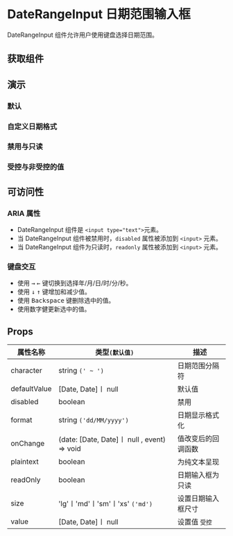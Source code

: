 # DateRangeInput 日期范围输入框

DateRangeInput 组件允许用户使用键盘选择日期范围。

## 获取组件

<!--{include:<import-guide>}-->

## 演示

### 默认

<!--{include:`basic.md`}-->

### 自定义日期格式

<!--{include:`format.md`}-->

### 禁用与只读

<!--{include:`disabled.md`}-->

### 受控与非受控的值

<!--{include:`controlled.md`}-->

## 可访问性

### ARIA 属性

- DateRangeInput 组件是 `<input type="text">`元素。
- 当 DateRangeInput 组件被禁用时，`disabled` 属性被添加到 `<input>` 元素。
- 当 DateRangeInput 组件为只读时，`readonly` 属性被添加到 `<input>` 元素。

### 键盘交互

- 使用 <kbd>→</kbd> <kbd>←</kbd> 键切换到选择年/月/日/时/分/秒。
- 使用 <kbd>↓</kbd> <kbd>↑</kbd> 键增加和减少值。
- 使用 <kbd>Backspace</kbd> 键删除选中的值。
- 使用数字健更新选中的值。

## Props

<!-- prettier-sort-markdown-table -->

| 属性名称     | 类型`(默认值)`                              | 描述               |
| ------------ | ------------------------------------------- | ------------------ |
| character    | string `(' ~ ')`                            | 日期范围分隔符     |
| defaultValue | [Date, Date]〡 null                         | 默认值             |
| disabled     | boolean                                     | 禁用               |
| format       | string `('dd/MM/yyyy')`                     | 日期显示格式化     |
| onChange     | (date: [Date, Date]〡 null , event) => void | 值改变后的回调函数 |
| plaintext    | boolean                                     | 为纯文本呈现       |
| readOnly     | boolean                                     | 日期输入框为只读   |
| size         | 'lg'〡'md'〡'sm'〡'xs' `('md')`             | 设置日期输入框尺寸 |
| value        | [Date, Date]〡 null                         | 设置值 `受控`      |
